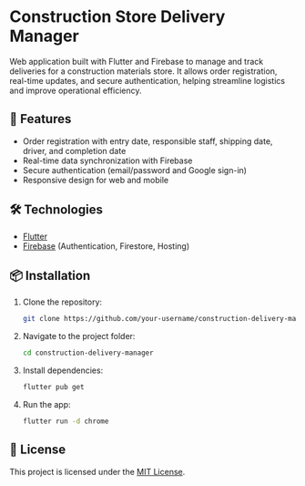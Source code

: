 # Construction Store Delivery Manager

Web application built with Flutter and Firebase to manage and track deliveries for a construction materials store. It allows order registration, real-time updates, and secure authentication, helping streamline logistics and improve operational efficiency.

## 🚀 Features
- Order registration with entry date, responsible staff, shipping date, driver, and completion date  
- Real-time data synchronization with Firebase  
- Secure authentication (email/password and Google sign-in)  
- Responsive design for web and mobile  

## 🛠️ Technologies
- [Flutter](https://flutter.dev/)  
- [Firebase](https://firebase.google.com/) (Authentication, Firestore, Hosting)  

## 📦 Installation
1. Clone the repository:
   ```bash
   git clone https://github.com/your-username/construction-delivery-manager.git
   ```
2. Navigate to the project folder:
   ```bash
   cd construction-delivery-manager
   ```
3. Install dependencies:
   ```bash
   flutter pub get
   ```
4. Run the app:
   ```bash
   flutter run -d chrome
   ```

## 📄 License
This project is licensed under the [MIT License](./LICENSE.md).
